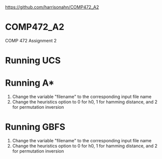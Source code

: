 https://github.com/harrisonahn/COMP472_A2
# COMP472_A2
COMP 472 Assignment 2

# Running UCS



# Running A*
1. Change the variable "filename" to the corresponding input file name
2. Change the heuristics option to 0 for h0, 1 for hamming distance, and 2 for permutation inversion

# Running GBFS
1. Change the variable "filename" to the corresponding input file name
2. Change the heuristics option to 0 for h0, 1 for hamming distance, and 2 for permutation inversion
